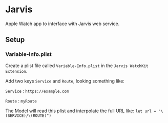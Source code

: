 # Jarvis

Apple Watch app to interface with Jarvis web service.

## Setup

### Variable-Info.plist

Create a plist file called `Variable-Info.plist` in the `Jarvis WatchKit Extension`. 

Add two keys `Service` and `Route`, looking something like:

`Service` : `https://example.com`

`Route` : `myRoute`

The Model will read this plist and interpolate the full URL like: `let url = "\(SERVICE)/\(ROUTE)")`
